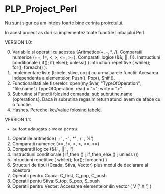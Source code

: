 # PLP_Project_Perl

Nu sunt sigur ca am inteles foarte bine cerinta proiectului.

In acest proiect as dori sa implementez toate functiile limbajului Perl.

VERSION 1.0:

0. Variabile si operatii cu acestea {Aritmetice(+, -, *, /), Comparatii numerice (==, !=, <, >, <=, >=), Comparatii logice (&&, ||, !)}. Instructiuni conditionale ( if(); if()else(); unless() ) Intructiuni repetitive ( while(); for(); foreach() ).
1. Implementare liste (tabele, stive, cozi) cu urmatoarele functii: Acesarea independenta a elementelor, Push(), Pop(), Shift().
2. Functionalitati ale fisierelor: open(my $var, "TypeOfOperation", "file.name") TypeOfOperation: read = "<"; write = ">"
3. Subrutine si Functii folosind comanda: sub subrutine.name {oprerations}. Daca in subrutina regasim return atunci avem de aface cu o functie.
4. Hashes. Perechei key/value folosind tabele.

VERSION 1.1:
 - au fost adaugata sintaxa pentru: 
  1. Operatiile aritmetice ( +' , -' , *' , /' , %') 
  2. Comparatii numerice (==, !=, <, >, <=, >=)
  3. Comparatii logice (&&' , ||' , !') 
  4. Instructiuni conditionale ( if_then () ; if_then_else () ; unless ())
  5. Intructiuni repetitive ( while(); for(); foreach() )
  6. Structuri de tipul (Coada, Stiva, Vector) plus modul de declarare al acestora
  7. Operatii pentru Coada: C_first, C_pop, C_push
  8. Operatii pentu Stiva: S_top, S_pop, S_push
  9. Operatii pentru Vector: Accesarea elementelor din vector ( V [' X '] )
